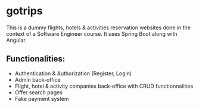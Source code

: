 # gotrips

This is a dummy flights, hotels & activities reservation websites done in the context of a Software Engineer course.
It uses Spring Boot along with Angular.

## Functionalities:

- Authentication & Authorization (Register, Login)
- Admin back-office
- Flight, hotel & activity companies back-office with CRUD functionnalities
- Offer search pages
- Fake payment system
